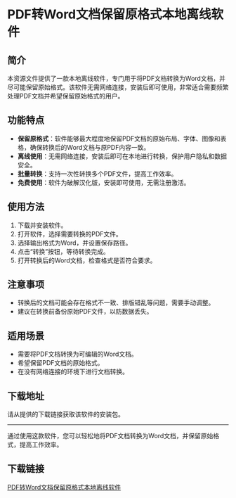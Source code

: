 # PDF转Word文档保留原格式本地离线软件

## 简介
本资源文件提供了一款本地离线软件，专门用于将PDF文档转换为Word文档，并尽可能保留原始格式。该软件无需网络连接，安装后即可使用，非常适合需要频繁处理PDF文档并希望保留原始格式的用户。

## 功能特点
- **保留原格式**：软件能够最大程度地保留PDF文档的原始布局、字体、图像和表格，确保转换后的Word文档与原PDF内容一致。
- **离线使用**：无需网络连接，安装后即可在本地进行转换，保护用户隐私和数据安全。
- **批量转换**：支持一次性转换多个PDF文件，提高工作效率。
- **免费使用**：软件为破解汉化版，安装即可使用，无需注册激活。

## 使用方法
1. 下载并安装软件。
2. 打开软件，选择需要转换的PDF文件。
3. 选择输出格式为Word，并设置保存路径。
4. 点击“转换”按钮，等待转换完成。
5. 打开转换后的Word文档，检查格式是否符合要求。

## 注意事项
- 转换后的文档可能会存在格式不一致、排版错乱等问题，需要手动调整。
- 建议在转换前备份原始PDF文件，以防数据丢失。

## 适用场景
- 需要将PDF文档转换为可编辑的Word文档。
- 希望保留PDF文档的原始格式。
- 在没有网络连接的环境下进行文档转换。

## 下载地址
请从提供的下载链接获取该软件的安装包。

---

通过使用这款软件，您可以轻松地将PDF文档转换为Word文档，并保留原始格式，提高工作效率。

## 下载链接

[PDF转Word文档保留原格式本地离线软件](https://pan.quark.cn/s/9d533d896e3c)